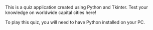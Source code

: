 This is a quiz application created using Python and Tkinter.
Test your knowledge on worldwide capital cities here!


To play this quiz, you will need to have Python installed on your PC.
